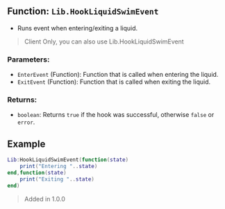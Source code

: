 
## Function: `Lib.HookLiquidSwimEvent`
- Runs event when entering/exiting a liquid.
> Client Only, you can also use Lib.HookLiquidSwimEvent 
### Parameters:
- `EnterEvent` (Function): Function that is called when entering the liquid.
- `ExitEvent` (Function): Function that is called when exiting the liquid.
### Returns:
- `boolean`: Returns `true` if the hook was successful, otherwise `false` or `error`.
## Example
```lua
Lib:HookLiquidSwimEvent(function(state)
	print("Entering "..state)
end,function(state)
	print("Exiting "..state)
end)
```

> Added in 1.0.0
